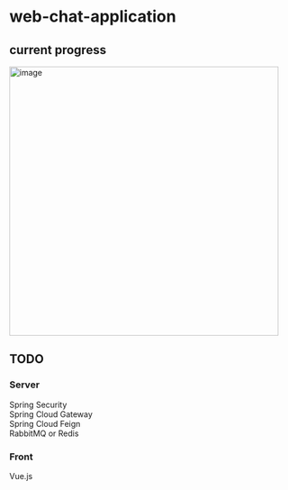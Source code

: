 # web-chat-application


## current progress
<img width="478" alt="image" src="https://user-images.githubusercontent.com/75665160/162559371-dc08d170-d7d1-47b5-853e-8bff77958668.png">



<h2>TODO</h2>

<h3>Server</h3>
Spring Security <br/>
Spring Cloud Gateway<br/>
Spring Cloud Feign<br/>
RabbitMQ or Redis<br/>

<h3>Front</h3>
Vue.js<br/>
